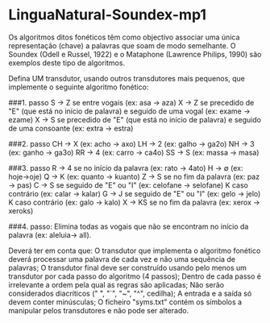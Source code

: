 # LinguaNatural-Soundex-mp1

Os algoritmos ditos fonéticos têm como objectivo associar uma única representação (chave) a palavras que soam de modo semelhante. O Soundex (Odell e Russel, 1922) e o Mataphone (Lawrence Philips, 1990) são exemplos deste tipo de algoritmos.

Defina UM transdutor, usando outros transdutores mais pequenos, que implemente o seguinte algoritmo fonético: 

###1. passo
		S → Z se entre vogais (ex: asa → aza)
		X → Z se precedido de "E" (que está no início de palavra) e seguido de uma vogal (ex: exame → ezame) 
		X → S se precedido de "E" (que está no início de palavra) e seguido de uma consoante (ex: extra → estra)

###2. passo
		CH → X (ex: acho → axo)
		LH → 2 (ex: galho → ga2o)
		NH → 3 (ex: ganho → ga3o)
		RR → 4 (ex: carro → ca4o)
		SS → S (ex: massa → masa)

###3. passo
		R → 4 se no início da palavra (ex: rato → 4ato)
		H → ∅ (ex: hoje→oje)
		Q → K (ex: quanto → kuanto)
		Z → S se no fim da palavra (ex: paz → pas)
		C → S se seguido de "E" ou "I" (ex: celofane → selofane)
			K caso contrário (ex: calar → kalar)
		G → J se seguido de "E" ou "I" (ex: gelo → jelo)
			K caso contrário (ex: galo → kalo)
		X → KS se no fim da palavra (ex: xerox → xeroks)

###4. passo:
		Elimina todas as vogais que não se encontram no início da palavra (ex: aleluia→ all).


Deverá ter em conta que:
O transdutor que implementa o algoritmo fonético deverá processar uma palavra de cada vez e não uma sequência de palavras;
O transdutor final deve ser construído usando pelo menos um transdutor por cada passo do algoritmo (4 passos);
Dentro de cada passo é irrelevante a ordem pela qual as regras são aplicadas;
Não serão considerados diacríticos (" ́", "`", "~", "^", cedilha);
A entrada e a saída só devem conter minúsculas;
O ficheiro "syms.txt" contém os símbolos a manipular pelos transdutores e não pode ser alterado.
